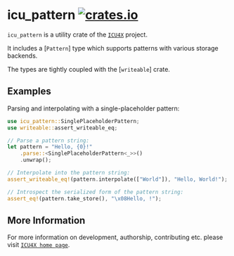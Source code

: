 # icu_pattern [![crates.io](https://img.shields.io/crates/v/icu_pattern)](https://crates.io/crates/icu_pattern)

<!-- cargo-rdme start -->

`icu_pattern` is a utility crate of the [`ICU4X`] project.

It includes a [`Pattern`] type which supports patterns with various storage backends.

The types are tightly coupled with the [`writeable`] crate.

## Examples

Parsing and interpolating with a single-placeholder pattern:

```rust
use icu_pattern::SinglePlaceholderPattern;
use writeable::assert_writeable_eq;

// Parse a pattern string:
let pattern = "Hello, {0}!"
    .parse::<SinglePlaceholderPattern<_>>()
    .unwrap();

// Interpolate into the pattern string:
assert_writeable_eq!(pattern.interpolate(["World"]), "Hello, World!");

// Introspect the serialized form of the pattern string:
assert_eq!(pattern.take_store(), "\x08Hello, !");
```

[`ICU4X`]: ../icu/index.html
[`FromStr`]: core::str::FromStr

<!-- cargo-rdme end -->

## More Information

For more information on development, authorship, contributing etc. please visit [`ICU4X home page`](https://github.com/unicode-org/icu4x).

